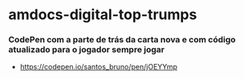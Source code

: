 # amdocs-digital-top-trumps

### CodePen com a parte de trás da carta nova e com código atualizado para o jogador sempre jogar
- https://codepen.io/santos_bruno/pen/jOEYYmp
